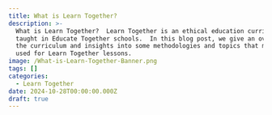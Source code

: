 ```yaml
---
title: What is Learn Together?
description: >-
  What is Learn Together?  Learn Together is an ethical education curriculum
  taught in Educate Together schools.  In this blog post, we give an overview of
  the curriculum and insights into some methodologies and topics that might be
  used for Learn Together lessons.
image: /What-is-Learn-Together-Banner.png
tags: []
categories:
  - Learn Together
date: 2024-10-28T00:00:00.000Z
draft: true
---
```


